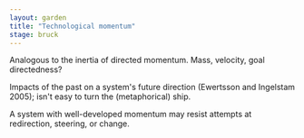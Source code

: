 ```yaml
---  
layout: garden
title: "Technological momentum"
stage: bruck
---
```


Analogous to the inertia of directed momentum. Mass, velocity, goal directedness?

Impacts of the past on a system's future direction (Ewertsson and Ingelstam 2005); isn't easy to turn the (metaphorical) ship.

A system with well-developed momentum may resist attempts at redirection, steering, or change.